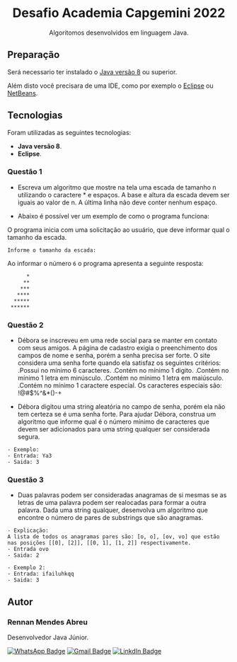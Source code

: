 <h1 align="center">Desafio Academia Capgemini 2022</h1>

<p align="center">Algoritomos desenvolvidos em linguagem Java.</p>


## Preparação

Será necessario ter instalado o [Java versão 8](https://www.oracle.com/br/java/technologies/javase/jdk11-archive-downloads.html) ou superior.

Além disto você precisara de uma IDE, como por exemplo o [Eclipse](https://www.eclipse.org/downloads/) ou [NetBeans](https://netbeans.apache.org/download/index.html).

##  Tecnologias

Foram utilizadas as seguintes tecnologias:

- <b>Java versão 8</b>.
- <b>Eclipse</b>.

### Questão 1
 
- Escreva um algoritmo que mostre na tela uma escada de tamanho n utilizando o caractere * e espaços. A base e altura da escada devem ser iguais ao valor de n. A última linha não deve conter nenhum espaço.

- Abaixo é possível ver um exemplo de como o programa funciona:

O programa inicia com uma solicitação ao usuário, que deve informar qual o tamanho da escada.
   
   ```
   Informe o tamanho da escada:
   ```
   Ao informar o número `6` o programa apresenta a seguinte resposta:
   ```
         *
        **
       ***
      ****
     *****
    ******
  
   ```
   
### Questão 2

- Débora se inscreveu em uma rede social para se manter em contato com seus amigos. A página de cadastro exigia o preenchimento dos campos de nome e senha, porém a senha precisa ser forte. O site considera uma senha forte quando ela satisfaz os seguintes critérios:
.Possui no mínimo 6 caracteres.
.Contém no mínimo 1 digito.
.Contém no mínimo 1 letra em minúsculo.
.Contém no mínimo 1 letra em maiúsculo.
.Contém no mínimo 1 caractere especial. Os caracteres especiais são: !@#$%^&*()-+

- Débora digitou uma string aleatória no campo de senha, porém ela não tem certeza se é uma senha forte. Para ajudar Débora, construa um algoritmo que informe qual é o número mínimo de caracteres que devem ser adicionados para uma string qualquer ser considerada segura.
 ```
- Exemplo: 
- Entrada: Ya3
- Saida: 3
```

### Questão 3

- Duas palavras podem ser consideradas anagramas de si mesmas se as letras de uma palavra podem ser realocadas para formar a outra palavra. Dada uma string qualquer, desenvolva um algoritmo que encontre o número de pares de substrings que são anagramas.

```
- Explicação:
A lista de todos os anagramas pares são: [o, o], [ov, vo] que estão nas posições [[0], [2]], [[0, 1], [1, 2]] respectivamente. 
- Entrada ovo
- Saida: 2
```

```
- Exemplo 2:
- Entrada: ifailuhkqq
- Saida: 3
```


## Autor


### Rennan Mendes Abreu

Desenvolvedor Java Júnior.

[![WhatsApp Badge](https://img.shields.io/badge/WhatsApp-25D366?style=for-the-badge&logo=whatsapp&logoColor=white)](https://api.whatsapp.com/send?phone=5511952114295) 
[![Gmail Badge](https://img.shields.io/badge/Gmail-D14836?style=for-the-badge&logo=gmail&logoColor=white&link=mailto:amrennan@gmail.com)](mailto:amrennan@gmail.com)
[![LinkdIn Badge](https://img.shields.io/badge/LinkedIn-0077B5?style=for-the-badge&logo=linkedin&logoColor=whit)](https://www.linkedin.com/in/rennan-mendes-50493b204/)
